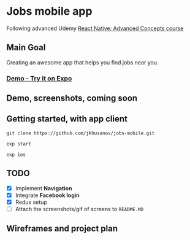 # Jobs mobile app
Following advanced Udemy [React Native: Advanced Concepts course](https://www.udemy.com/react-native-advanced/learn/v4/overview)

## Main Goal
Creating an awesome app that helps you find jobs near you.


### [Demo - Try it on Expo](https://expo.io/@jkhusanov/jobs-mobile)

## Demo, screenshots, coming soon
<!-- <div style={{display: flex; flex-direction: row}}>
  <img src="screenshots/1-image.png" width="270" />
  <img src="screenshots/2-image.png" width="270" />
</div> -->



## Getting started, with app client

```
git clone https://github.com/jkhusanov/jobs-mobile.git

exp start

exp ios
```



## TODO

- [x] Implement **Navigation**
- [x] Integrate  **Facebook login**
- [x] Redux setup 
- [ ] Attach the screenshots/gif of screens to `README.MD`

## Wireframes and project plan


<!-- <div style={{display: flex; flex-direction: row}}>
  <img  alt="wireframe1" src="screenshots/tech-stack.png" width="450" />
  <p></p>
  <img  alt="wireframe2" src="screenshots/app-flow.png" width="450" />
  <p></p>
  <img  alt="wireframe3" src="screenshots/handling-user.png" width="450" />
  <p></p>
  <img  alt="wireframe3" src="screenshots/simple-interface.png" width="450" />
  <p></p>
</div> -->


